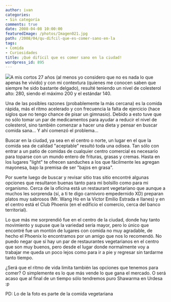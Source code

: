 ```yaml
---
author: ivan
categories:
- Sin categoría
comments: true
date: 2008-04-08 10:00:00
featuredImage: /photos/Imagen021.jpg
path: /2008/04/qu-difcil-que-es-comer-sano-en-la
tags:
- Comida
- Curiosidades
title: ¡Qué difícil que es comer sano en la ciudad!
wordpress_id: 895
---
```


[![](/photos/Imagen021.jpg)](https://3.bp.blogspot.com/_T2UWuNJg3dQ/R_r84eHlJjI/AAAAAAAAAW8/IgUqLQJLfHQ/s1600-h/Imagen021.jpg)A mis cortos 27 años (al menos yo considero que no es nada lo que apenas he vivido) y con mi contextura (quienes me conocen saben que siempre he sido bastante delgado), resulté teniendo un nivel de colesterol alto: 280, siendo el máximo 200 y el estándar 140.

Una de las posibles razones (probablemente la más cercana) es la comida rápida, más el ritmo acelerado y con frecuencia la falta de ejercicio (hace siglos que no tengo chance de pisar un gimnasio). Debido a esto tuve que no sólo tomar un par de medicamentos para ayudar a reducir el nivel de colesterol, sino también comenzar a hacer una dieta y pensar en buscar comida sana... Y ahí comenzó el problema...

Buscar en la ciudad, ya sea en el centro o norte, un lugar en el que la comida sea de calidad "aceptable" resultó toda una odisea. Tan sólo con entrar a un patio de comidas de cualquier centro comercial es necesario para toparse con un mundo entero de frituras, grasas y cremas. Hasta en los lugares "light" te ofrecen sanduches a los que fácilmente les agregan mayonesa, bajo la premisa de ser "bajos en grasa".

Por suerte luego de buscar y revisar sitio tras sitio encontré algunas opciones que resultaron buenas tanto para mi bolsillo como para mi organismo. Cerca de la oficina está un restaurant vegetariano que aunque a muchos les sorprenda (sí, a ti te digo carnívoro empedernido XD) preparan platos muy sabrosos (Mr. Wang Ho en la Víctor Emilio Estrada e Ilanes) y en el centro está el Club Phoenix (en el edificio el comercio, cerca del banco territorial).

Lo que más me sorprendió fue en el centro de la ciudad, donde hay tanto movimiento y supuse que la variedad sería mayor, pero lo único que encontré fue un montón de lugares con comida no muy agradable, de hecho el Phoenix lo encontramos por un amigo que nos lo recomendó. No puedo negar que sí hay un par de restaurantes vegetarianos en el centro que son muy buenos, pero desde el lugar donde normalmente voy a trabajar me queda un poco lejos como para ir a pie y regresar sin tardarme tanto tiempo.

¿Será que el ritmo de vida limita también las opciones que tenemos para comer? O simplemente es lo que más vende lo que gana el mercado. O será acaso que al final de un tiempo sólo tendremos puro Shawarma en Urdesa :p

PD: Lo de la foto es parte de la comida vegetariana